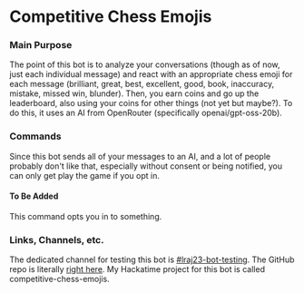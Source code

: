 # Competitive Chess Emojis

### Main Purpose

The point of this bot is to analyze your conversations (though as of now, just each individual message) and react with an appropriate chess emoji for each message (brilliant, great, best, excellent, good, book, inaccuracy, mistake, missed win, blunder). Then, you earn coins and go up the leaderboard, also using your coins for other things (not yet but maybe?). To do this, it uses an AI from OpenRouter (specifically openai/gpt-oss-20b).

### Commands

Since this bot sends all of your messages to an AI, and a lot of people probably don't like that, especially without consent or being notified, you can only get play the game if you opt in.

#### To Be Added
This command opts you in to something.

### Links, Channels, etc.

The dedicated channel for testing this bot is [#lraj23-bot-testing](https://hackclub.slack.com/archives/C09GR27104V). The GitHub repo is literally [right here](https://github.com/lraj23/competitive-chess-emojis). My Hackatime project for this bot is called competitive-chess-emojis.